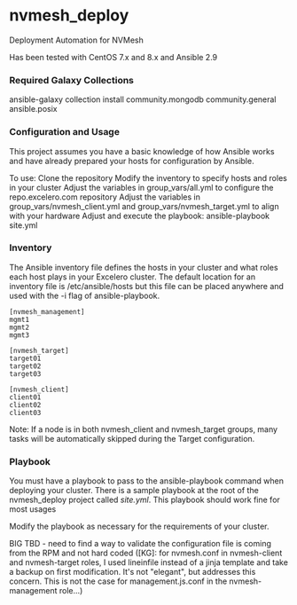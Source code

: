 # nvmesh_deploy
Deployment Automation for NVMesh

Has been tested with CentOS 7.x and 8.x and Ansible 2.9

### Required Galaxy Collections
ansible-galaxy collection install community.mongodb community.general ansible.posix

### Configuration and Usage
This project assumes you have a basic knowledge of how Ansible works and have
already prepared your hosts for configuration by Ansible.

To use:
Clone the repository
Modify the inventory to specify hosts and roles in your cluster 
Adjust the variables in group_vars/all.yml to configure the repo.excelero.com repository
Adjust the variables in group_vars/nvmesh_client.yml and group_vars/nvmesh_target.yml to align with your hardware
Adjust and execute the playbook: ansible-playbook site.yml


### Inventory

The Ansible inventory file defines the hosts in your cluster and what roles
each host plays in your Excelero cluster. The default location for an inventory
file is /etc/ansible/hosts but this file can be placed anywhere and used with
the -i flag of ansible-playbook.

```
[nvmesh_management]
mgmt1
mgmt2
mgmt3

[nvmesh_target]
target01
target02
target03

[nvmesh_client]
client01
client02
client03
```

Note: If a node is in both nvmesh_client and nvmesh_target groups, many tasks will be automatically skipped during the Target configuration.

### Playbook

You must have a playbook to pass to the ansible-playbook command when deploying your cluster. There is a sample playbook at the root of the nvmesh_deploy project called *site.yml*. This playbook should work fine for most usages

Modify the playbook as necessary for the requirements of your cluster.

BIG TBD - need to find a way to validate the configuration file is coming from the RPM and not hard coded
([KG]: for nvmesh.conf in nvmesh-client and nvmesh-target roles, I used lineinfile instead of a jinja template and take a backup on first modification.  It's not "elegant", but addresses this concern. This is not the case for management.js.conf in the nvmesh-management role...)

